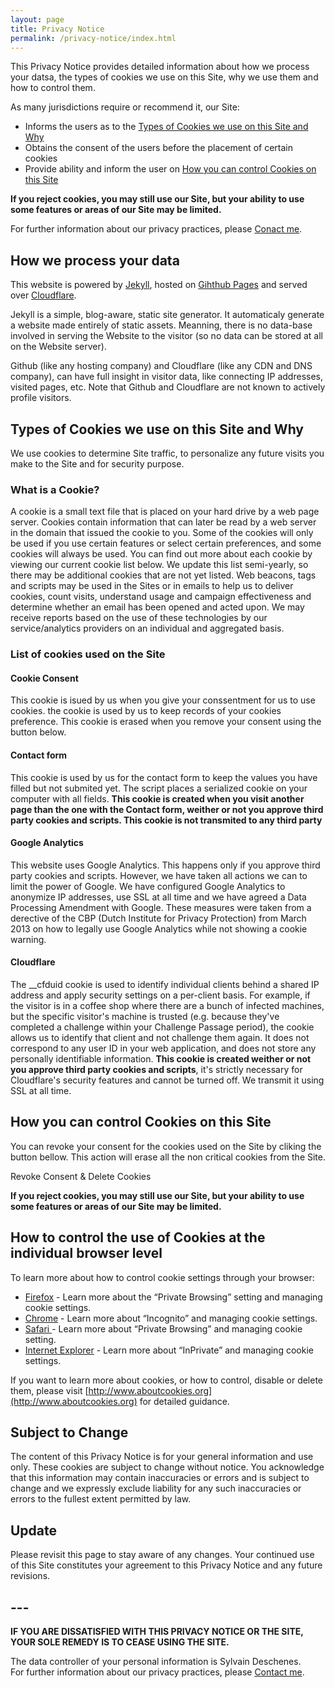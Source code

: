 ```yaml
---
layout: page
title: Privacy Notice
permalink: /privacy-notice/index.html
---
```


This Privacy Notice provides detailed information about how we process your datsa, the types of cookies we use on this Site, why we use them and how to control them.

As many jurisdictions require or recommend it, our Site:
- Informs the users as to the [Types of Cookies we use on this Site and Why](#types-of-cookies-we-use-on-this-site-and-why)
- Obtains the consent of the users before the placement of certain cookies
- Provide ability and inform the user on [How you can control Cookies on this Site](#how-you-can-control-cookies-on-this-site)
 
**If you reject cookies, you may still use our Site, but your ability to use some features or areas of our Site may be limited.**

For further information about our privacy practices, please [Conact me](/#contact).

## How we process your data
This website is powered by [Jekyll](https://jekyllrb.com), hosted on [Gihthub Pages](https://pages.github.com) and served over [Cloudflare](https://www.cloudflare.com).  

Jekyll is a simple, blog-aware, static site generator. It automaticaly generate a website made entirely of static assets. Meanning, there is no data-base involved in serving the Website to the visitor (so no data can be stored at all on the Website server).  
  
Github (like any hosting company) and Cloudflare (like any CDN and DNS company), can have full insight in visitor data, like connecting IP addresses, visited pages, etc. Note that Github and Cloudflare are not known to actively profile visitors.  

## Types of Cookies we use on this Site and Why
We use cookies to determine Site traffic, to personalize any future visits you make to the Site and for security purpose.

### What is a Cookie?
A cookie is a small text file that is placed on your hard drive by a web page server. Cookies contain information that can later be read by a web server in the domain that issued the cookie to you. Some of the cookies will only be used if you use certain features or select certain preferences, and some cookies will always be used. You can find out more about each cookie by viewing our current cookie list below. We update this list semi-yearly, so there may be additional cookies that are not yet listed. Web beacons, tags and scripts may be used in the Sites or in emails to help us to deliver cookies, count visits, understand usage and campaign effectiveness and determine whether an email has been opened and acted upon. We may receive reports based on the use of these technologies by our service/analytics providers on an individual and aggregated basis.

### List of cookies used on the Site

#### Cookie Consent
This cookie is isued by us when you give your conssentment for us to use cookies.  the cookie is used by us to keep records of your cookies preference. This cookie is erased when you remove your consent using the button below.

#### Contact form
This cookie is used by us for the contact form to keep the values you have filled but not submited yet. The script places a serialized cookie on your computer with all fields. **This cookie is created when you visit another page than the one with the Contact form, weither or not you approve third party cookies and scripts. This cookie is not transmited to any third party**
  
#### Google Analytics
This website uses Google Analytics. This happens only if you approve third party cookies and scripts. However, we have taken all actions we can to limit the power of Google. We have configured Google Analytics to anonymize IP addresses, use SSL at all time and we have agreed a Data Processing Amendment with Google. These measures were taken from a derective of the CBP (Dutch Institute for Privacy Protection) from March 2013 on how to legally use Google Analytics while not showing a cookie warning.  
  
#### Cloudflare
The __cfduid cookie is used to identify individual clients behind a shared IP address and apply security settings on a per-client basis. For example, if the visitor is in a coffee shop where there are a bunch of infected machines, but the specific visitor's machine is trusted (e.g. because they've completed a challenge within your Challenge Passage period), the cookie allows us to identify that client and not challenge them again. It does not correspond to any user ID in your web application, and does not store any personally identifiable information.  **This cookie is created weither or not you approve third party cookies and scripts**, it's strictly necessary for Cloudflare's security features and cannot be turned off. We transmit it using SSL at all time. 

## How you can control Cookies on this Site

You can revoke your consent for the cookies used on the Site by cliking the button bellow. This action will erase all the non critical cookies from the Site.  

<a id="cookie-notice-decline" class="btn btn-default btn-sm">Revoke Consent & Delete Cookies</a> 
  
**If you reject cookies, you may still use our Site, but your ability to use some features or areas of our Site may be limited.**

## How to control the use of Cookies at the individual browser level
To learn more about how to control cookie settings through your browser:

- [Firefox](https://support.mozilla.org/en-US/kb/enable-and-disable-cookies-website-preferences) - Learn more about the “Private Browsing” setting and managing cookie settings.
- [Chrome](https://support.google.com/chrome/answer/95647?hl=en) - Learn more about “Incognito” and managing cookie settings.
- [Safari ](https://support.apple.com/kb/ph21411?locale=en_US)- Learn more about “Private Browsing” and managing cookie setting.
- [Internet Explorer](https://support.microsoft.com/en-us/help/17442/windows-internet-explorer-delete-manage-cookies) - Learn more about “InPrivate” and managing cookie settings.  
  
If you want to learn more about cookies, or how to control, disable or delete them, please visit [http://www.aboutcookies.org](http://www.aboutcookies.org) for detailed guidance.  

## Subject to Change
The content of this Privacy Notice is for your general information and use only. These cookies are subject to change without notice. You acknowledge that this information may contain inaccuracies or errors and is subject to change and we expressly exclude liability for any such inaccuracies or errors to the fullest extent permitted by law.

## Update
Please revisit this page to stay aware of any changes. Your continued use of this Site constitutes your agreement to this Privacy Notice and any future revisions.
  
## ---  
**IF YOU ARE DISSATISFIED WITH THIS PRIVACY NOTICE OR THE SITE, YOUR SOLE REMEDY IS TO CEASE USING THE SITE.**  

The data controller of your personal information is Sylvain Deschenes.  
For further information about our privacy practices, please [Contact me](/#contact).